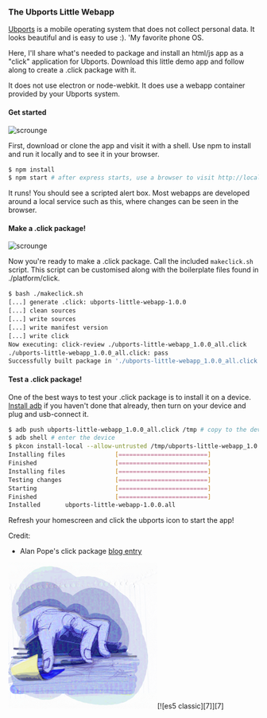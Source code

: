 ### The Ubports Little Webapp

[Ubports][4] is a mobile operating system that does not collect personal data. It looks beautiful and is easy to use :). 'My favorite phone OS.

Here, I'll share what's needed to package and install an html/js app as a "click" application for Ubports. Download this little demo app and follow along to create a .click package with it.

It does not use electron or node-webkit. It does use a webapp container provided by your Ubports system.

#### Get started

![scrounge](https://github.com/iambumblehead/ubports-little-webapp/raw/master/src/img/browser-123.png)

First, download or clone the app and visit it with a shell. Use npm to install and run it locally and to see it in your browser.

```bash
$ npm install
$ npm start # after express starts, use a browser to visit http://localhost:3000/
```

It runs! You should see a scripted alert box. Most webapps are developed around a local service such as this, where changes can be seen in the browser.

#### Make a .click package!

![scrounge](https://github.com/iambumblehead/ubports-little-webapp/raw/master/src/img/click-123.png)

Now you're ready to make a .click package. Call the included `makeclick.sh` script. This script can be customised along with the boilerplate files found in ./platform/click.

```bash
$ bash ./makeclick.sh
[...] generate .click: ubports-little-webapp-1.0.0
[...] clean sources
[...] write sources
[...] write manifest version
[...] write click
Now executing: click-review ./ubports-little-webapp_1.0.0_all.click
./ubports-little-webapp_1.0.0_all.click: pass
Successfully built package in './ubports-little-webapp_1.0.0_all.click'.
```

#### Test a .click package!

One of the best ways to test your .click package is to install it on a device.
[Install adb][0] if you haven't done that already, then turn on your device and plug and usb-connect it.

```bash
$ adb push ubports-little-webapp_1.0.0_all.click /tmp # copy to the device
$ adb shell # enter the device
$ pkcon install-local --allow-untrusted /tmp/ubports-little-webapp_1.0.0_all.click # install
Installing files              [=========================]
Finished                      [=========================]
Installing files              [=========================]
Testing changes               [=========================]
Starting                      [=========================]
Finished                      [=========================]
Installed   	ubports-little-webapp-1.0.0.all
```

Refresh your homescreen and click the ubports icon to start the app!




<!--
What about .snap packages?

Included with the repo, is a script named makesnap.sh that generates a .snap package. I've never succesfully generated a working snap file :S

I've followed various guides and installed overlays and linked various libraries. Maybe in the future I will find a way to generate an html snap...
-->


Credit:

* Alan Pope's click package [blog entry][2]


![scrounge](https://github.com/iambumblehead/scroungejs/raw/master/img/hand.png)[![es5 classic][7]][7] 



[0]: https://www.linuxbabe.com/ubuntu/how-to-install-adb-fastboot-ubuntu-16-04-16-10-14-04
[1]: http://www.linuxuk.org/post/20160518_snapping_electron_based_applications_simplenote/
[2]: https://popey.com/blog/posts/2015/07/28/easily-port-mobile-html5-games-to-ubuntu-phone.html
[3]: https://en.wikipedia.org/wiki/Snappy_(package_manager)
[4]: https://ubports.com/ "ubports"
